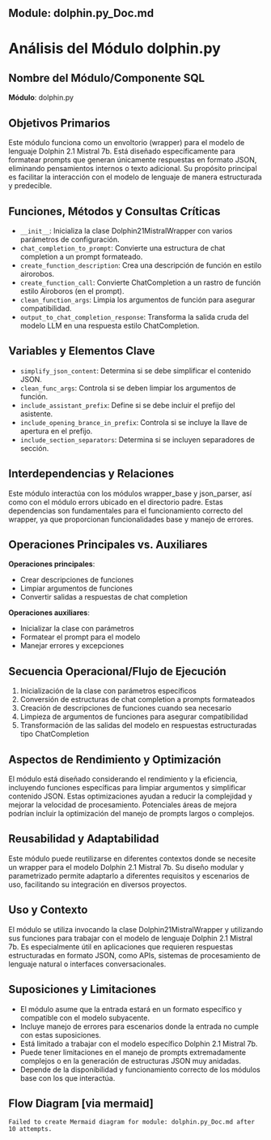 ## Module: dolphin.py_Doc.md

# Análisis del Módulo dolphin.py

## Nombre del Módulo/Componente SQL
**Módulo**: dolphin.py

## Objetivos Primarios
Este módulo funciona como un envoltorio (wrapper) para el modelo de lenguaje Dolphin 2.1 Mistral 7b. Está diseñado específicamente para formatear prompts que generan únicamente respuestas en formato JSON, eliminando pensamientos internos o texto adicional. Su propósito principal es facilitar la interacción con el modelo de lenguaje de manera estructurada y predecible.

## Funciones, Métodos y Consultas Críticas
- `__init__`: Inicializa la clase Dolphin21MistralWrapper con varios parámetros de configuración.
- `chat_completion_to_prompt`: Convierte una estructura de chat completion a un prompt formateado.
- `create_function_description`: Crea una descripción de función en estilo airorobos.
- `create_function_call`: Convierte ChatCompletion a un rastro de función estilo Airoboros (en el prompt).
- `clean_function_args`: Limpia los argumentos de función para asegurar compatibilidad.
- `output_to_chat_completion_response`: Transforma la salida cruda del modelo LLM en una respuesta estilo ChatCompletion.

## Variables y Elementos Clave
- `simplify_json_content`: Determina si se debe simplificar el contenido JSON.
- `clean_func_args`: Controla si se deben limpiar los argumentos de función.
- `include_assistant_prefix`: Define si se debe incluir el prefijo del asistente.
- `include_opening_brance_in_prefix`: Controla si se incluye la llave de apertura en el prefijo.
- `include_section_separators`: Determina si se incluyen separadores de sección.

## Interdependencias y Relaciones
Este módulo interactúa con los módulos wrapper_base y json_parser, así como con el módulo errors ubicado en el directorio padre. Estas dependencias son fundamentales para el funcionamiento correcto del wrapper, ya que proporcionan funcionalidades base y manejo de errores.

## Operaciones Principales vs. Auxiliares
**Operaciones principales**:
- Crear descripciones de funciones
- Limpiar argumentos de funciones
- Convertir salidas a respuestas de chat completion

**Operaciones auxiliares**:
- Inicializar la clase con parámetros
- Formatear el prompt para el modelo
- Manejar errores y excepciones

## Secuencia Operacional/Flujo de Ejecución
1. Inicialización de la clase con parámetros específicos
2. Conversión de estructuras de chat completion a prompts formateados
3. Creación de descripciones de funciones cuando sea necesario
4. Limpieza de argumentos de funciones para asegurar compatibilidad
5. Transformación de las salidas del modelo en respuestas estructuradas tipo ChatCompletion

## Aspectos de Rendimiento y Optimización
El módulo está diseñado considerando el rendimiento y la eficiencia, incluyendo funciones específicas para limpiar argumentos y simplificar contenido JSON. Estas optimizaciones ayudan a reducir la complejidad y mejorar la velocidad de procesamiento. Potenciales áreas de mejora podrían incluir la optimización del manejo de prompts largos o complejos.

## Reusabilidad y Adaptabilidad
Este módulo puede reutilizarse en diferentes contextos donde se necesite un wrapper para el modelo Dolphin 2.1 Mistral 7b. Su diseño modular y parametrizado permite adaptarlo a diferentes requisitos y escenarios de uso, facilitando su integración en diversos proyectos.

## Uso y Contexto
El módulo se utiliza invocando la clase Dolphin21MistralWrapper y utilizando sus funciones para trabajar con el modelo de lenguaje Dolphin 2.1 Mistral 7b. Es especialmente útil en aplicaciones que requieren respuestas estructuradas en formato JSON, como APIs, sistemas de procesamiento de lenguaje natural o interfaces conversacionales.

## Suposiciones y Limitaciones
- El módulo asume que la entrada estará en un formato específico y compatible con el modelo subyacente.
- Incluye manejo de errores para escenarios donde la entrada no cumple con estas suposiciones.
- Está limitado a trabajar con el modelo específico Dolphin 2.1 Mistral 7b.
- Puede tener limitaciones en el manejo de prompts extremadamente complejos o en la generación de estructuras JSON muy anidadas.
- Depende de la disponibilidad y funcionamiento correcto de los módulos base con los que interactúa.
## Flow Diagram [via mermaid]
```mermaid
Failed to create Mermaid diagram for module: dolphin.py_Doc.md after 10 attempts.
```
